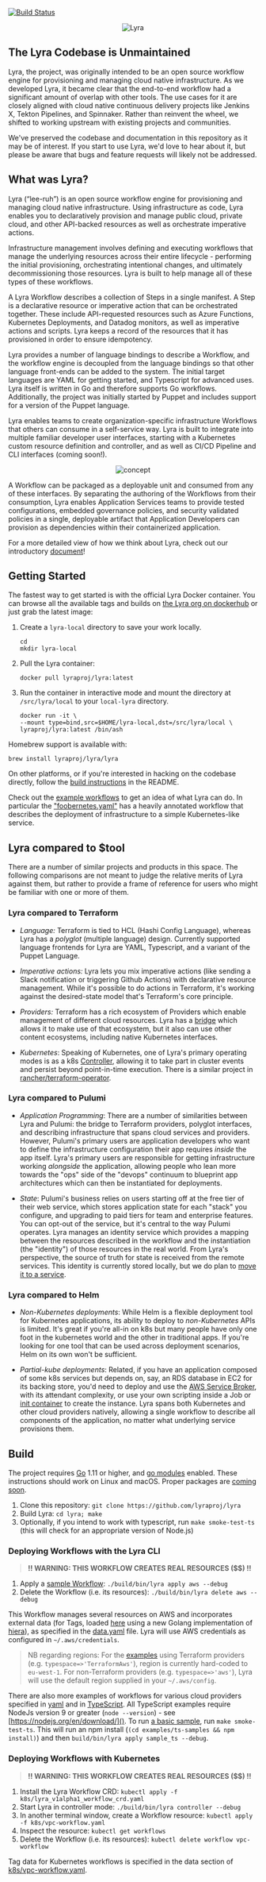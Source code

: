 [![Build Status](https://travis-ci.org/lyraproj/lyra.svg?branch=master)](https://travis-ci.org/lyraproj/lyra)

<p align="center"><img src="docs/media/lyrabanner.png" alt="Lyra"></p>

## The Lyra Codebase is Unmaintained

Lyra, the project, was originally intended to be an open source workflow engine for provisioning and managing cloud native infrastructure. As we developed Lyra, it became clear that the end-to-end workflow had a significant amount of overlap with other tools. The use cases for it are closely aligned with cloud native continuous delivery projects like Jenkins X, Tekton Pipelines, and Spinnaker. Rather than reinvent the wheel, we shifted to working upstream with existing projects and communities. 

We've preserved the codebase and documentation in this repository as it may be of interest. If you start to use Lyra, we'd love to hear about it, but please be aware that bugs and feature requests will likely not be addressed.

## What was Lyra?

Lyra (“lee-ruh”) is an open source workflow engine for provisioning and managing cloud native infrastructure. Using infrastructure as code, Lyra enables you to declaratively provision and manage public cloud, private cloud, and other API-backed resources as well as orchestrate imperative actions.

Infrastructure management involves defining and executing workflows that manage the underlying resources across their entire lifecycle - performing the initial provisioning, orchestrating intentional changes, and ultimately decommissioning those resources. Lyra is built to help manage all of these types of these workflows.

A Lyra Workflow describes a collection of Steps in a single manifest. A Step is a declarative resource or imperative action that can be orchestrated together. These include API-requested resources such as Azure Functions, Kubernetes Deployments, and Datadog monitors, as well as imperative actions and scripts. Lyra keeps a record of the resources that it has provisioned in order to ensure idempotency.

Lyra provides a number of language bindings to describe a Workflow, and the workflow engine is decoupled from the language bindings so that other language front-ends can be added to the system. The initial target languages are YAML for getting started, and Typescript for advanced uses. Lyra itself is written in Go and therefore supports Go workflows. Additionally, the project was initially started by Puppet and includes support for a version of the Puppet language.

Lyra enables teams to create organization-specific infrastructure Workflows that others can consume in a self-service way. Lyra is built to integrate into multiple familiar developer user interfaces, starting with a Kubernetes custom resource definition and controller, and as well as  CI/CD Pipeline and CLI interfaces (coming soon!).

<p align="center"><img src="docs/media/concept.png" alt="concept"></p>

A Workflow can be packaged as a deployable unit and consumed from any of these interfaces. By separating the authoring of the Workflows from their consumption, Lyra enables Application Services teams to provide tested configurations, embedded governance policies, and security validated policies in a single, deployable artifact that Application Developers can provision as dependencies within their containerized application.

For a more detailed view of how we think about Lyra, check out our introductory [document](https://docs.google.com/document/d/1oJwg4LlolC3qlt0xG__xjrz16aYwEyOk8GqyNt5_Gdo/edit?usp=sharing)! 

## Getting Started

The fastest way to get started is with the official Lyra Docker container. You can browse all the available tags and builds on [the Lyra org on dockerhub](https://hub.docker.com/r/lyraproj/lyra) or just grab the latest image: 

1. Create a `lyra-local` directory to save your work locally. 

   ```
   cd
   mkdir lyra-local
   ```

2. Pull the Lyra container:

   ```
   docker pull lyraproj/lyra:latest
   ```

3. Run the container in interactive mode and mount the directory at `/src/lyra/local` to your `local-lyra` directory.

   ```
   docker run -it \
   --mount type=bind,src=$HOME/lyra-local,dst=/src/lyra/local \
   lyraproj/lyra:latest /bin/ash
   ```

Homebrew support is available with:

```
brew install lyraproj/lyra/lyra
```

On other platforms, or if you're interested in hacking on the codebase directly, follow the [build instructions](https://github.com/lyraproj/lyra#build) in the README.

Check out the [example workflows](https://github.com/lyraproj/lyra/tree/master/workflows) to get an idea of what Lyra can do. In particular the ["foobernetes.yaml"](https://github.com/lyraproj/lyra/blob/master/workflows/foobernetes.yaml) has a heavily annotated workflow that describes the deployment of infrastructure to a simple Kubernetes-like service.

## Lyra compared to $tool

There are a number of similar projects and products in this space. The following comparisons are not meant to judge the relative merits of Lyra against them, but rather to provide a frame of reference for users who might be familiar with one or more of them.

### Lyra compared to Terraform

- *Language:* Terraform is tied to HCL (Hashi Config Language), whereas Lyra has a _polyglot_ (multiple language) design. Currently supported language frontends for Lyra are YAML, Typescript, and a variant of the Puppet Language.

- *Imperative actions:* Lyra lets you mix imperative actions (like sending a Slack notification or triggering Github Actions) with declarative resource management. While it's possible to do actions in Terraform, it's working against the desired-state model that's Terraform's core principle.

- *Providers:* Terraform has a rich ecosystem of Providers which enable management of different cloud resources. Lyra has a [bridge](https://github.com/lyraproj/terraform-bridge) which allows it to make use of that ecosystem, but it also can use other content ecosystems, including native Kubernetes interfaces.

- *Kubernetes*: Speaking of Kubernetes, one of Lyra's primary operating modes is as a k8s [Controller](https://github.com/lyraproj/lyra#deploying-workflows-with-kubernetes), allowing it to take part in cluster events and persist beyond point-in-time execution. There is a similar project in [rancher/terraform-operator](https://github.com/rancher/terraform-operator).

### Lyra compared to Pulumi

- *Application Programming*: There are a number of similarities between Lyra and Pulumi: the bridge to Terraform providers, polyglot interfaces, and describing infrastructure that spans cloud services and providers. However, Pulumi's primary users are application developers who want to define the infrastructure configuration their app requires *inside* the app itself. Lyra's primary users are responsible for getting infrastructure working *alongside* the application, allowing people who lean more towards the "ops" side of the "devops" continuum to blueprint app architectures which can then be instantiated for deployments.

- *State*: Pulumi's business relies on users starting off at the free tier of their web service, which stores application state for each "stack" you configure, and upgrading to paid tiers for team and enterprise features. You can opt-out of the service, but it's central to the way Pulumi operates. Lyra manages an identity service which provides a mapping between the resources described in the workflow and the instantiation (the "identity") of those resources in the real world. From Lyra's perspective, the source of truth for state is received from the remote services. This identity is currently stored locally, but we do plan to [move it to a service](https://github.com/lyraproj/lyra/issues/57).

### Lyra compared to Helm

- *Non-Kubernetes deployments*: While Helm is a flexible deployment tool for Kubernetes applications, its ability to deploy to _non-Kubernetes_ APIs is limited. It's great if you're all-in on k8s but many people have only one foot in the kubernetes world and the other in traditional apps. If you're looking for one tool that can be used across deployment scenarios, Helm on its own won't be sufficient.

- *Partial-kube deployments*:  Related, if you have an application composed of some k8s services but depends on, say, an RDS database in EC2 for its backing store, you'd need to deploy and use the [AWS Service Broker](https://aws.amazon.com/partners/servicebroker/), with its attendant complexity, or use your own scripting inside a Job or [init container](https://kubernetes.io/docs/concepts/workloads/pods/init-containers/) to create the instance. Lyra spans both Kubernetes and other cloud providers natively, allowing a single workflow to describe all components of the application, no matter what underlying service provisions them.


## Build

The project requires [Go](https://golang.org/doc/install) 1.11 or higher, and [go modules](https://github.com/golang/go/wiki/Modules) enabled. These instructions should work on Linux and macOS. Proper packages are [coming soon](https://github.com/lyraproj/lyra/issues/12).

1. Clone this repository: `git clone https://github.com/lyraproj/lyra`
2. Build Lyra: `cd lyra; make`
3. Optionally, if you intend to work with typescript, run `make smoke-test-ts` (this will check for an appropriate version of Node.js)

### Deploying Workflows with the Lyra CLI

> **!! WARNING: THIS WORKFLOW CREATES REAL RESOURCES ($$) !!**

1. Apply a [sample Workflow](workflows/aws.yaml): `./build/bin/lyra apply aws --debug`
2. Delete the Workflow (i.e. its resources): `./build/bin/lyra delete aws --debug`

This Workflow manages several resources on AWS and incorporates external data (for Tags, loaded [here](workflows/aws.yaml#L6) using a new Golang implementation of [hiera](https://github.com/lyraproj/hiera)), as specified in the [data.yaml](data.yaml) file. Lyra will use AWS credentials as configured in `~/.aws/credentials`.

> NB regarding regions: For the [examples](workflows/) using Terraform providers (e.g. `typespace=>'TerraformAws'`), region is currently hard-coded to `eu-west-1`. For non-Terraform providers (e.g. `typespace=>'aws'`), Lyra will use the default region supplied in your `~/.aws/config`.

There are also more examples of workflows for various cloud providers specified in [yaml](workflows) and in [TypeScript](examples/ts-samples/src/).  All TypeScript examples require NodeJs version 9 or greater (`node --version`) - see [https://nodejs.org/en/download/]().  To run [a basic sample](examples/ts-samples/src/sample_ts.ts), run `make smoke-test-ts`.  This will run an npm install (`(cd examples/ts-samples && npm install)`) and then `build/bin/lyra apply sample_ts --debug`.

### Deploying Workflows with Kubernetes

> **!! WARNING: THIS WORKFLOW CREATES REAL RESOURCES ($$) !!**

1. Install the Lyra Workflow CRD: `kubectl apply -f k8s/lyra_v1alpha1_workflow_crd.yaml`
2. Start Lyra in controller mode: `./build/bin/lyra controller --debug`
3. In another terminal window, create a Workflow resource: `kubectl apply -f k8s/vpc-workflow.yaml`
4. Inspect the resource: `kubectl get workflows`
5. Delete the Workflow (i.e. its resources): `kubectl delete workflow vpc-workflow`

Tag data for Kubernetes workflows is specified in the data section of [k8s/vpc-workflow.yaml](k8s/vpc-workflow.yaml#L8-L12).
